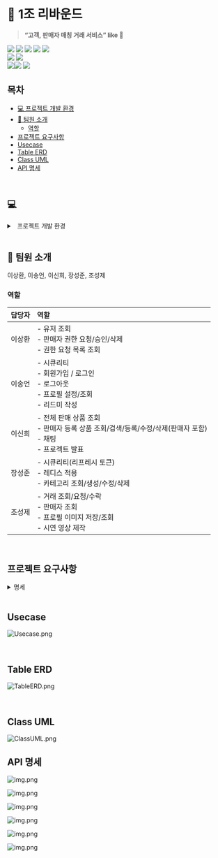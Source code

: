 
# 🏀 1조 리바운드 
>**“고객, 판매자 매칭 거래 서비스” like 🥕**

<div>
 <img src="https://img.shields.io/badge/Java-007396?style=for-the-badge&logo=openjdk&logoColor=white">
 <img src="https://img.shields.io/badge/Gradle-02303A.svg?style=for-the-badge&logo=Gradle&logoColor=white">
  <img src="https://img.shields.io/badge/spring-6DB33F?style=for-the-badge&logo=spring&logoColor=white">
 <img src="https://img.shields.io/badge/spring boot-6DB33F?style=for-the-badge&logo=springboot&logoColor=white">
 <img src="https://img.shields.io/badge/Spring_Security-6DB33F?style=for-the-badge&logo=Spring-Security&logoColor=white">
</div>
<div>
 <img src="https://img.shields.io/badge/Hibernate-59666C?style=for-the-badge&logo=Hibernate&logoColor=white">
 <img src="https://img.shields.io/badge/redis-%23DD0031.svg?&style=for-the-badge&logo=redis&logoColor=white">
 </div>
<div>
 <img src="https://img.shields.io/badge/IntelliJ_IDEA-000000.svg?style=for-the-badge&logo=intellij-idea&logoColor=white"><img src="https://img.shields.io/badge/github-181717?style=for-the-badge&logo=github&logoColor=white">
<img src="https://img.shields.io/badge/postman-FF6C37?style=for-the-badge&logo=postman&logoColor=white">
</div>

## 목차

<!-- TOC -->
* [💻 프로젝트 개발 환경](#💻)
* [👥 팀원 소개](#팀원-소개)
    * [역할](#역할)
* [프로젝트 요구사항](#프로젝트-요구사항)
* [Usecase](#usecase)
* [Table ERD](#table-erd)
* [Class UML](#class-uml)
* [API 명세](#api-명세)
<!-- TOC -->


<br>


## 💻
<details><summary> &nbsp 프로젝트 개발 환경</summary>

- spring 2.7.7

- JDK 11
- build.gradle
    ```
   dependencies {
        implementation 'org.springframework.boot:spring-boot-starter-data-jpa'
        implementation 'org.springframework.boot:spring-boot-starter-security'
        implementation 'org.springframework.boot:spring-boot-starter-web'
        implementation 'org.springframework.boot:spring-boot-starter-validation'
    
        compileOnly 'org.projectlombok:lombok'
        runtimeOnly 'com.h2database:h2'
        annotationProcessor 'org.projectlombok:lombok'
    
        testImplementation 'org.springframework.boot:spring-boot-starter-test'
        testImplementation 'org.springframework.security:spring-security-test'
    
        testCompileOnly 'org.projectlombok:lombok'
        testAnnotationProcessor 'org.projectlombok:lombok'
    
    
        compileOnly group: 'io.jsonwebtoken', name: 'jjwt-api', version: '0.11.2'
        runtimeOnly group: 'io.jsonwebtoken', name: 'jjwt-impl', version: '0.11.2'
        runtimeOnly group: 'io.jsonwebtoken', name: 'jjwt-jackson', version: '0.11.2'
    
        implementation 'org.springframework.boot:spring-boot-starter-data-redis'
        implementation group: 'it.ozimov', name: 'embedded-redis', version: '0.7.1'
    
        implementation 'org.springframework.boot:spring-boot-starter-websocket'
    }
    ```

- application.properties

  ```
   spring.jpa.hibernate.ddl-auto=create
    spring.jpa.generate-ddl=true
    
    spring.jpa.properties.hibernate.format_sql=true
    spring.jpa.properties.hibernate.highlight_sql=true
    logging.level.org.hibernate.SQL=debug
    logging.level.org.hibernate.type.descriptor.sql=trace
    
    spring.h2.console.enabled=true
    spring.datasource.url=jdbc:h2:mem:db;MODE=MYSQL;
    spring.datasource.username=sa
    
    jwt.secret.key=7ZWt7ZW0OTntmZTsnbTtjIXtlZzqta3snYTrhIjrqLjshLjqs4TroZzrgpjslYTqsIDsnpDtm4zrpa3tlZzqsJzrsJzsnpDrpbzrp4zrk6TslrTqsIDsnpA=
    
    spring.redis.host=localhost
    spring.redis.port=6379
    
    profile.default.image.path=/Users/sj/Downloads/default_profile.png
    profile.image.dir=/Users/sj/Downloads/user_profile_image/
    ```
</details>
<br>

## 👥 팀원 소개
이상환, 이송언, 이신희, 장성준, 조성제

### 역할

| 담당자 | 역할                                                                          |
|:---:|:----------------------------------------------------------------------------|
| 이상환 | - 유저 조회<br/>- 판매자 권한 요청/승인/삭제<br/>- 권한 요청 목록 조회                             |
| 이송언 | -  시큐리티<br/>- 회원가입 / 로그인<br/>-  로그아웃<br/>- 프로필 설정/조회<br/>- 리드미 작성           |
| 이신희 | - 전체 판매 상품 조회<br/>- 판매자 등록 상품 조회/검색/등록/수정/삭제(판매자 포함)<br/>- 채팅<br/>- 프로젝트 발표 |
| 장성준 | - 시큐리티(리프레시 토큰)<br/>-  레디스 적용<br/>- 카테고리 조회/생성/수정/삭제                        |
| 조성제 | - 거래 조회/요청/수락<br/>- 판매자 조회<br/>- 프로필 이미지 저장/조회<br/>- 시연 영상 제작               |


<br>

## 프로젝트 요구사항
<details><summary> 명세
</summary>- 우리팀만의 매칭 서비스 프로젝트 만들기
[ 고객-판매자 매칭 서비스 (매칭주제 자유) ]

- 회원가입/로그인/로그아웃/토큰 기능
- 유저 권한 기능
    - 유저는 3가지 권한으로 나뉩니다.
        - 고객 : 최초 회원가입한 유저
        - 판매자 : 판매자 승인을 받은 고객
        - 운영자 : 판매자 승인을 해주는 유저
- 유저 권한 별 기능
    - 고객
        - 조회
            - 나의 프로필 설정 및 조회 : 유저별 프로필(닉네임, 이미지)을 설정할 수 있고 조회
            - 전체 판매상품 목록 : 판매 상품목록을 페이징하며 조회
            - 전체 판매자 목록 : 판매자들의 목록을 페이징하며 조회
            - 판매자 정보 : 판매자를 선택해서 프로필 정보(닉네임,이미지,소개글+매칭주제 정보)를 조회
        - 작성
            - 판매자에게 요청폼 : 판매자에게 요청내용(매칭주제 정보) 보내기
        - 권한 요청
            - 판매자 등록 요청 : 판매자 프로필 요청 정보를 작성해서 운영자에게 판매자 등록 요청
    - 판매자
        - 조회
            - 나의 판매자 프로필 설정 및 조회 : 판매자별 프로필(닉네임,이미지,소개글+매칭주제 정보)을 설정, 조회
            - 나의 판매상품 조회 : 내가 판매중인 상품 목록을 페이징하며 조회
            - 고객요청 목록 조회 : 모든상품의 고객요청 목록을 페이징하며 조회
        - 등록
            - 나의 판매상품 등록 : 판매 상품 정보를 작성하여 목록에 등록
        - 수정
            - 나의 판매상품 수정/삭제 : 판매 상품 정보를 작성하여 목록에서 수정
        - 삭제
            - 나의 판매상품 삭제 : 판매 상품 정보를 작성하여 목록에서 삭제
        - 고객요청 처리 : 고객요청을 수락하고 완료처리
    - 운영자
        - 조회
            - 고객 목록 : 고객들의 목록을 페이징하며 조회
            - 판매자 목록 : 판매자들의 목록을 페이징하며 조회
            - 판매자 등록 요청폼 목록 : 판매자 등록 요청목록을 조회
        - 권한 등록
            - 판매자 권한 승인 : 판매자 등록 요청을 승인
        - 삭제
            - 판매자 권한 : 유저의 판매자 권한을 삭제
- 검색 기능
    - 키워드 검색 : 페이징 목록 조회를 할때 검색 키워드를 입력해 검색하는 기능을 추가해보세요.
    - 판매자 검색 : 페이징 목록 조회를 할때 판매자명으로 검색하는 기능을 추가해보세요.


- 고객-판매자 대화 기능
    - 대화방 생성 : 판매가 시작될때 대화방이 생성된다.
    - 대화 메세지 전송기능 : 고객과 판매자가 판매건에 대한 대화를 나눈다.
    - 대화방 메세지 목록 조회 : 고객과 판매자가 나눈 대화목록을 조회할 수 있다.
    - 대화방 종료 : 판매가 완료될때 대화방이 중지되고 더이상 메세지 전송이 불가능하다.
</details>

<br>

## Usecase
![Usecase.png](document/usecase.png)

<br>

## Table ERD
![TableERD.png](document/TableERD.png)

<br>

## Class UML
![ClassUML.png](document/ClassUML.png)

## API 명세
![img.png](document/UserAPI.png)

![img.png](document/AdminAPI.png)

![img.png](document/ItemAPI.png)

![img.png](document/TransactionAPI.png)

![img.png](document/CategoryAPI.png)

![img.png](document/ChatAPI.png)













